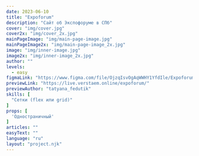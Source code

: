 ```yaml
---
date: 2023-06-10
title: "Expoforum"
description: "Сайт об Экспофоруме в СПб"
cover: "img/cover.jpg"
cover2x: "img/cover_2x.jpg"
mainPageImage: "img/main-page-image.jpg"
mainPageImage2x: "img/main-page-image_2x.jpg"
image: "img/inner-image.jpg"
image2x: "img/inner-image_2x.jpg"
author: ""
levels:
  - easy
figmaLink: "https://www.figma.com/file/OjzqIsvOgAqWWHY1YfdIle/Expoforum?type=design&node-id=0%3A1&t=6IIGnTZGStb0GM5i-1"
previewLink: "https://live.verstaem.online/expoforum/"
previewAuthor: "tatyana_fedutik"
skills: [
  "Сетки (flex или grid)"
]
props: [
  'Одностраничный'
]
articles: ""
easyText: ""
language: "ru"
layout: "project.njk"
---
```

